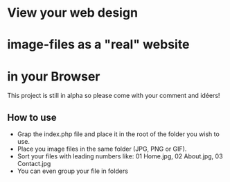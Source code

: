 # View your web design
# image-files as a "real" website
# in your Browser

This project is still in alpha so please come with your comment and idéers!

## How to use
- Grap the index.php file and place it in the root of the folder you wish to use.
- Place you image files in the same folder (JPG, PNG or GIF).
- Sort your files with leading numbers like: 01 Home.jpg, 02 About.jpg, 03 Contact.jpg
- You can even group your file in folders